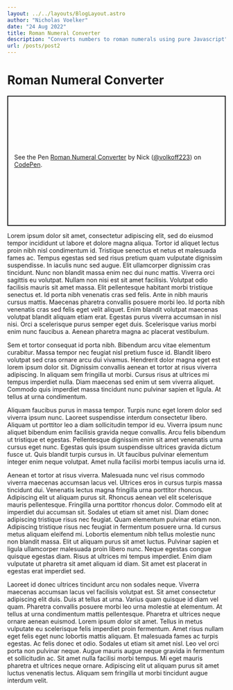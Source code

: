 ```yaml
---
layout: ../../layouts/BlogLayout.astro
author: "Nicholas Voelker"
date: "24 Aug 2022"
title: Roman Numeral Converter
description: "Converts numbers to roman numerals using pure Javascript"
url: /posts/post2
---
```


# Roman Numeral Converter

<p class="codepen" data-height="500" data-default-tab="result" data-slug-hash="BvvwdY" data-user="volkoff223" style="height: 300px; box-sizing: border-box; display: flex; align-items: center; justify-content: center; border: 2px solid; margin: 1em 0; padding: 1em;">
  <span>See the Pen <a href="https://codepen.io/volkoff223/pen/BvvwdY">
  Roman Numeral Converter</a> by Nick (<a href="https://codepen.io/volkoff223">@volkoff223</a>)
  on <a href="https://codepen.io">CodePen</a>.</span>
</p>
<script async src="https://cpwebassets.codepen.io/assets/embed/ei.js"></script>

Lorem ipsum dolor sit amet, consectetur adipiscing elit, sed do eiusmod tempor incididunt ut labore et dolore magna aliqua. Tortor id aliquet lectus proin nibh nisl condimentum id. Tristique senectus et netus et malesuada fames ac. Tempus egestas sed sed risus pretium quam vulputate dignissim suspendisse. In iaculis nunc sed augue. Elit ullamcorper dignissim cras tincidunt. Nunc non blandit massa enim nec dui nunc mattis. Viverra orci sagittis eu volutpat. Nullam non nisi est sit amet facilisis. Volutpat odio facilisis mauris sit amet massa. Elit pellentesque habitant morbi tristique senectus et. Id porta nibh venenatis cras sed felis. Ante in nibh mauris cursus mattis. Maecenas pharetra convallis posuere morbi leo. Id porta nibh venenatis cras sed felis eget velit aliquet. Enim blandit volutpat maecenas volutpat blandit aliquam etiam erat. Egestas purus viverra accumsan in nisl nisi. Orci a scelerisque purus semper eget duis. Scelerisque varius morbi enim nunc faucibus a. Aenean pharetra magna ac placerat vestibulum.

Sem et tortor consequat id porta nibh. Bibendum arcu vitae elementum curabitur. Massa tempor nec feugiat nisl pretium fusce id. Blandit libero volutpat sed cras ornare arcu dui vivamus. Hendrerit dolor magna eget est lorem ipsum dolor sit. Dignissim convallis aenean et tortor at risus viverra adipiscing. In aliquam sem fringilla ut morbi. Cursus risus at ultrices mi tempus imperdiet nulla. Diam maecenas sed enim ut sem viverra aliquet. Commodo quis imperdiet massa tincidunt nunc pulvinar sapien et ligula. At tellus at urna condimentum.

Aliquam faucibus purus in massa tempor. Turpis nunc eget lorem dolor sed viverra ipsum nunc. Laoreet suspendisse interdum consectetur libero. Aliquam ut porttitor leo a diam sollicitudin tempor id eu. Viverra ipsum nunc aliquet bibendum enim facilisis gravida neque convallis. Arcu felis bibendum ut tristique et egestas. Pellentesque dignissim enim sit amet venenatis urna cursus eget nunc. Egestas quis ipsum suspendisse ultrices gravida dictum fusce ut. Quis blandit turpis cursus in. Ut faucibus pulvinar elementum integer enim neque volutpat. Amet nulla facilisi morbi tempus iaculis urna id.

Aenean et tortor at risus viverra. Malesuada nunc vel risus commodo viverra maecenas accumsan lacus vel. Ultrices eros in cursus turpis massa tincidunt dui. Venenatis lectus magna fringilla urna porttitor rhoncus. Adipiscing elit ut aliquam purus sit. Rhoncus aenean vel elit scelerisque mauris pellentesque. Fringilla urna porttitor rhoncus dolor. Commodo elit at imperdiet dui accumsan sit. Sodales ut etiam sit amet nisl. Diam donec adipiscing tristique risus nec feugiat. Quam elementum pulvinar etiam non. Adipiscing tristique risus nec feugiat in fermentum posuere urna. Id cursus metus aliquam eleifend mi. Lobortis elementum nibh tellus molestie nunc non blandit massa. Elit ut aliquam purus sit amet luctus. Pulvinar sapien et ligula ullamcorper malesuada proin libero nunc. Neque egestas congue quisque egestas diam. Risus at ultrices mi tempus imperdiet. Enim diam vulputate ut pharetra sit amet aliquam id diam. Sit amet est placerat in egestas erat imperdiet sed.

Laoreet id donec ultrices tincidunt arcu non sodales neque. Viverra maecenas accumsan lacus vel facilisis volutpat est. Sit amet consectetur adipiscing elit duis. Duis at tellus at urna. Varius quam quisque id diam vel quam. Pharetra convallis posuere morbi leo urna molestie at elementum. At tellus at urna condimentum mattis pellentesque. Pharetra et ultrices neque ornare aenean euismod. Lorem ipsum dolor sit amet. Tellus in metus vulputate eu scelerisque felis imperdiet proin fermentum. Amet risus nullam eget felis eget nunc lobortis mattis aliquam. Et malesuada fames ac turpis egestas. Ac felis donec et odio. Sodales ut etiam sit amet nisl. Leo vel orci porta non pulvinar neque. Augue mauris augue neque gravida in fermentum et sollicitudin ac. Sit amet nulla facilisi morbi tempus. Mi eget mauris pharetra et ultrices neque ornare. Adipiscing elit ut aliquam purus sit amet luctus venenatis lectus. Aliquam sem fringilla ut morbi tincidunt augue interdum velit.
